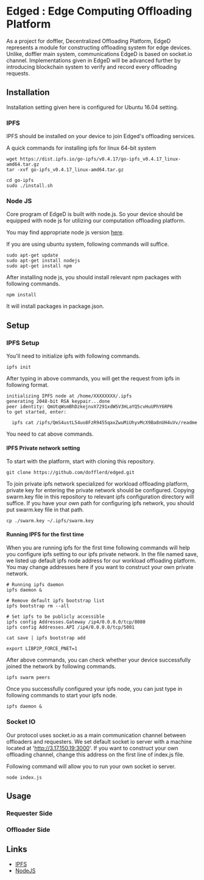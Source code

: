 Edged : Edge Computing Offloading Platform
==========================================

As a project for doffler, Decentralized Offloading Platform, EdgeD represents a module for constructing offloading system for edge devices. Unlike, doffler main system, communications EdgeD is based on socket.io channel. Implementations given in EdgeD will be advanced further by introducing blockchain system to verify and record every offloading requests.

## Installation
Installation setting given here is configured for Ubuntu 16.04 setting.

### IPFS
IPFS should be installed on your device to join Edged's offloading services.

A quick commands for installing ipfs for linux 64-bit system
```
wget https://dist.ipfs.io/go-ipfs/v0.4.17/go-ipfs_v0.4.17_linux-amd64.tar.gz
tar -xvf go-ipfs_v0.4.17_linux-amd64.tar.gz

cd go-ipfs
sudo ./install.sh
```

### Node JS
Core program of EdgeD is built with node.js.
So your device should be equipped with node js for utilizing our computation offloading platform.

You may find appropriate node js version [here](https://nodejs.org/en/download/current/).

If you are using ubuntu system, following commands will suffice.
```
sudo apt-get update
sudo apt-get install nodejs
sudo apt-get install npm
```

After installing node js, you should install relevant npm packages with following commands.
```
npm install
```
It will install packages in package.json.

## Setup
### IPFS Setup
You'll need to initialize ipfs with following commands.
```
ipfs init
```

After typing in above commands, you will get the request from ipfs in following format.
```
initializing IPFS node at /home/XXXXXXXX/.ipfs
generating 2048-bit RSA keypair...done
peer identity: QmUtqWsmBhDzkejnvX7291xdW5V3HLaYQ5cvHuUPhY6RP6
to get started, enter:

  ipfs cat /ipfs/QmS4ustL54uo8FzR9455qaxZwuMiUhyvMcX9Ba8nUH4uVv/readme
```

You need to cat above commands.

#### IPFS Private network setting
To start with the platform, start with cloning this repository.
```
git clone https://github.com/dofflerd/edged.git
```

To join private ipfs network specialized for workload offloading platform, private key for entering the private network should be configured. Copying swarm.key file in this repository to relevant ipfs configuration directory will suffice. If you have your own path for configuring ipfs network, you should put swarm.key file in that path.
```
cp ./swarm.key ~/.ipfs/swarm.key
```

#### Running IPFS for the first time
When you are running ipfs for the first time following commands will help you configure ipfs setting to our ipfs private network. In the file named save, we listed up default ipfs node address for our workload offloading platform. You may change addresses here if you want to construct your own private network.
```
# Running ipfs daemon
ipfs daemon &

# Remove default ipfs bootstrap list
ipfs bootstrap rm --all

# Set ipfs to be publicly accessible
ipfs config Addresses.Gateway /ip4/0.0.0.0/tcp/8080
ipfs config Addresses.API /ip4/0.0.0.0/tcp/5001

cat save | ipfs bootstrap add

export LIBP2P_FORCE_PNET=1
```

After above commands, you can check whether your device successfully joined the network by following commands.
```
ipfs swarm peers
```

Once you successfully configured your ipfs node, you can just type in following commands to start your ipfs node.
```
ipfs daemon &
```

### Socket IO
Our protocol uses socket.io as a main communication channel between offloaders and requesters. We set default socket io server with a machine located at 'http://3.17.150.19:3000'. If you want to construct your own offloading channel, change this address on the first line of index.js file.

Following command will allow you to run your own socket io server.
```
node index.js
```

## Usage
### Requester Side

### Offloader Side

## Links
* [IPFS](https://ipfs.io/)
* [NodeJS](https://nodejs.org/en/)

